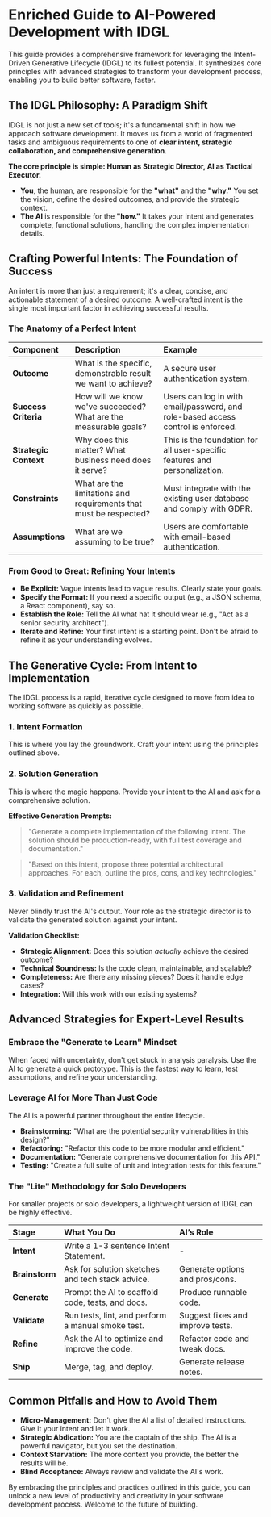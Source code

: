 
# Enriched Guide to AI-Powered Development with IDGL

This guide provides a comprehensive framework for leveraging the Intent-Driven Generative Lifecycle (IDGL) to its fullest potential. It synthesizes core principles with advanced strategies to transform your development process, enabling you to build better software, faster.

## The IDGL Philosophy: A Paradigm Shift

IDGL is not just a new set of tools; it's a fundamental shift in how we approach software development. It moves us from a world of fragmented tasks and ambiguous requirements to one of **clear intent, strategic collaboration, and comprehensive generation**.

**The core principle is simple: Human as Strategic Director, AI as Tactical Executor.**

*   **You**, the human, are responsible for the **"what"** and the **"why."** You set the vision, define the desired outcomes, and provide the strategic context.
*   **The AI** is responsible for the **"how."** It takes your intent and generates complete, functional solutions, handling the complex implementation details.

## Crafting Powerful Intents: The Foundation of Success

An intent is more than just a requirement; it's a clear, concise, and actionable statement of a desired outcome. A well-crafted intent is the single most important factor in achieving successful results.

### The Anatomy of a Perfect Intent

| Component | Description | Example |
| :--- | :--- | :--- |
| **Outcome** | What is the specific, demonstrable result we want to achieve? | A secure user authentication system. |
| **Success Criteria** | How will we know we've succeeded? What are the measurable goals? | Users can log in with email/password, and role-based access control is enforced. |
| **Strategic Context** | Why does this matter? What business need does it serve? | This is the foundation for all user-specific features and personalization. |
| **Constraints** | What are the limitations and requirements that must be respected? | Must integrate with the existing user database and comply with GDPR. |
| **Assumptions** | What are we assuming to be true? | Users are comfortable with email-based authentication. |

### From Good to Great: Refining Your Intents

*   **Be Explicit:** Vague intents lead to vague results. Clearly state your goals.
*   **Specify the Format:** If you need a specific output (e.g., a JSON schema, a React component), say so.
*   **Establish the Role:** Tell the AI what hat it should wear (e.g., "Act as a senior security architect").
*   **Iterate and Refine:** Your first intent is a starting point. Don't be afraid to refine it as your understanding evolves.

## The Generative Cycle: From Intent to Implementation

The IDGL process is a rapid, iterative cycle designed to move from idea to working software as quickly as possible.

### 1. Intent Formation
This is where you lay the groundwork. Craft your intent using the principles outlined above.

### 2. Solution Generation
This is where the magic happens. Provide your intent to the AI and ask for a comprehensive solution.

**Effective Generation Prompts:**

> "Generate a complete implementation of the following intent. The solution should be production-ready, with full test coverage and documentation."

> "Based on this intent, propose three potential architectural approaches. For each, outline the pros, cons, and key technologies."

### 3. Validation and Refinement
Never blindly trust the AI's output. Your role as the strategic director is to validate the generated solution against your intent.

**Validation Checklist:**

*   **Strategic Alignment:** Does this solution *actually* achieve the desired outcome?
*   **Technical Soundness:** Is the code clean, maintainable, and scalable?
*   **Completeness:** Are there any missing pieces? Does it handle edge cases?
*   **Integration:** Will this work with our existing systems?

## Advanced Strategies for Expert-Level Results

### Embrace the "Generate to Learn" Mindset
When faced with uncertainty, don't get stuck in analysis paralysis. Use the AI to generate a quick prototype. This is the fastest way to learn, test assumptions, and refine your understanding.

### Leverage AI for More Than Just Code
The AI is a powerful partner throughout the entire lifecycle.

*   **Brainstorming:** "What are the potential security vulnerabilities in this design?"
*   **Refactoring:** "Refactor this code to be more modular and efficient."
*   **Documentation:** "Generate comprehensive documentation for this API."
*   **Testing:** "Create a full suite of unit and integration tests for this feature."

### The "Lite" Methodology for Solo Developers
For smaller projects or solo developers, a lightweight version of IDGL can be highly effective.

| Stage | What You Do | AI’s Role |
| :--- | :--- | :--- |
| **Intent** | Write a 1-3 sentence Intent Statement. | - |
| **Brainstorm** | Ask for solution sketches and tech stack advice. | Generate options and pros/cons. |
| **Generate** | Prompt the AI to scaffold code, tests, and docs. | Produce runnable code. |
| **Validate** | Run tests, lint, and perform a manual smoke test. | Suggest fixes and improve tests. |
| **Refine** | Ask the AI to optimize and improve the code. | Refactor code and tweak docs. |
| **Ship** | Merge, tag, and deploy. | Generate release notes. |

## Common Pitfalls and How to Avoid Them

*   **Micro-Management:** Don't give the AI a list of detailed instructions. Give it your intent and let it work.
*   **Strategic Abdication:** You are the captain of the ship. The AI is a powerful navigator, but you set the destination.
*   **Context Starvation:** The more context you provide, the better the results will be.
*   **Blind Acceptance:** Always review and validate the AI's work.

By embracing the principles and practices outlined in this guide, you can unlock a new level of productivity and creativity in your software development process. Welcome to the future of building. 